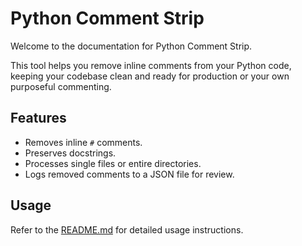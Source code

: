 # Python Comment Strip

Welcome to the documentation for Python Comment Strip.

This tool helps you remove inline comments from your Python code, keeping your codebase clean and ready for production or your own purposeful commenting.

## Features

- Removes inline `#` comments.
- Preserves docstrings.
- Processes single files or entire directories.
- Logs removed comments to a JSON file for review.

## Usage

Refer to the [README.md](../README.md) for detailed usage instructions.
